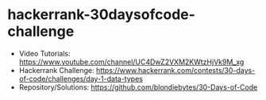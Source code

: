 # hackerrank-30daysofcode-challenge

* Video Tutorials: https://www.youtube.com/channel/UC4DwZ2VXM2KWtzHjVk9M_xg
* Hackerrank Challenge: https://www.hackerrank.com/contests/30-days-of-code/challenges/day-1-data-types
* Repository/Solutions: https://github.com/blondiebytes/30-Days-of-Code

